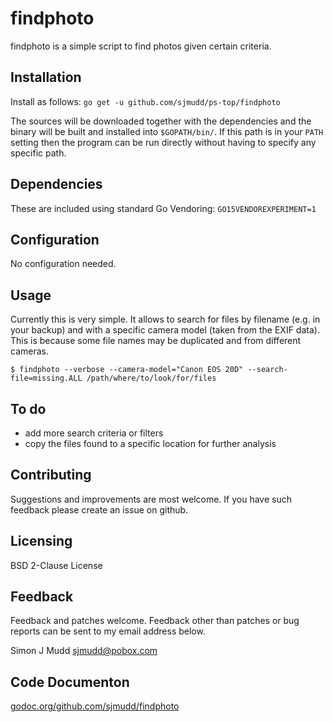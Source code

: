 # findphoto

findphoto is a simple script to find photos given certain criteria.

## Installation

Install as follows:
`go get -u github.com/sjmudd/ps-top/findphoto`

The sources will be downloaded together with the dependencies and
the binary will be built and installed into `$GOPATH/bin/`. If
this path is in your `PATH` setting then the program can be run
directly without having to specify any specific path.

## Dependencies

These are included using standard Go Vendoring: `GO15VENDOREXPERIMENT=1`

## Configuration

No configuration needed.

## Usage

Currently this is very simple. It allows to search for files by
filename (e.g. in your backup) and with a specific camera model
(taken from the EXIF data). This is because some file names may be
duplicated and from different cameras.

`$ findphoto --verbose --camera-model="Canon EOS 20D" --search-file=missing.ALL /path/where/to/look/for/files`

## To do

* add more search criteria or filters
* copy the files found to a specific location for further analysis

## Contributing

Suggestions and improvements are most welcome. If you have such
feedback please create an issue on github.

## Licensing

BSD 2-Clause License

## Feedback

Feedback and patches welcome. Feedback other than patches or
bug reports can be sent to my email address below.

Simon J Mudd
<sjmudd@pobox.com>

## Code Documenton
[godoc.org/github.com/sjmudd/findphoto](http://godoc.org/github.com/sjmudd/findphoto)
